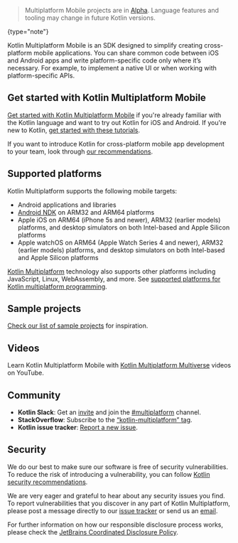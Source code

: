 [//]: # (title: Kotlin Multiplatform Mobile)

> Multiplatform Mobile projects are in [Alpha](components-stability.md). Language features and tooling may change in future Kotlin versions.
>
{type="note"}

Kotlin Multiplatform Mobile is an SDK designed to simplify creating cross-platform mobile applications.
You can share common code between iOS and Android apps and write platform-specific code only where it’s necessary.
For example, to implement a native UI or when working with platform-specific APIs.

## Get started with Kotlin Multiplatform Mobile

[Get started with Kotlin Multiplatform Mobile](kmm-getting-started.md) if you're already familiar with the Kotlin language and want to try out Kotlin for iOS and Android.
If you're new to Kotlin, [get started with these tutorials](getting-started.md).

If you want to introduce Kotlin for cross-platform mobile app development to your team, look through [our recommendations](kmm-introduce-your-team.md).

## Supported platforms

Kotlin Multiplatform supports the following mobile targets:

* Android applications and libraries
* [Android NDK](https://developer.android.com/ndk) on ARM32 and ARM64 platforms
* Apple iOS on ARM64 (iPhone 5s and newer), ARM32 (earlier models) platforms, and desktop simulators on both Intel-based and Apple Silicon platforms
* Apple watchOS on ARM64 (Apple Watch Series 4 and newer), ARM32 (earlier models) platforms, and desktop simulators on both Intel-based and Apple Silicon platforms

[Kotlin Multiplatform](multiplatform.md) technology also supports other platforms including JavaScript, Linux, WebAssembly, and more.
See [supported platforms for Kotlin multiplatform programming](mpp-supported-platforms.md).

## Sample projects

[Check our list of sample projects](kmm-samples.md) for inspiration.

## Videos

Learn Kotlin Multiplatform Mobile with [Kotlin Multiplatform Multiverse](https://www.youtube.com/playlist?list=PLlFc5cFwUnmy_oVc9YQzjasSNoAk4hk_C) videos on YouTube.

## Community

* **Kotlin Slack**: Get an [invite](https://surveys.jetbrains.com/s3/kotlin-slack-sign-up) and join the [#multiplatform](https://kotlinlang.slack.com/archives/C3PQML5NU) channel.
* **StackOverflow**: Subscribe to the [“kotlin-multiplatform” tag](https://stackoverflow.com/questions/tagged/kotlin-multiplatform).
* **Kotlin issue tracker**: [Report a new issue](https://youtrack.jetbrains.com/newIssue?project=KT).

## Security

We do our best to make sure our software is free of security vulnerabilities.
To reduce the risk of introducing a vulnerability, you can follow [Kotlin security recommendations](security.md).

We are very eager and grateful to hear about any security issues you find.
To report vulnerabilities that you discover in any part of Kotlin Multiplatform, please post a message directly to our [issue tracker](https://youtrack.jetbrains.com/newIssue?project=KT&c=Type%20Security%20Problem) or send us an [email](mailto:security@jetbrains.org).

For further information on how our responsible disclosure process works, please check the [JetBrains Coordinated Disclosure Policy](https://www.jetbrains.com/legal/terms/coordinated-disclosure.html).